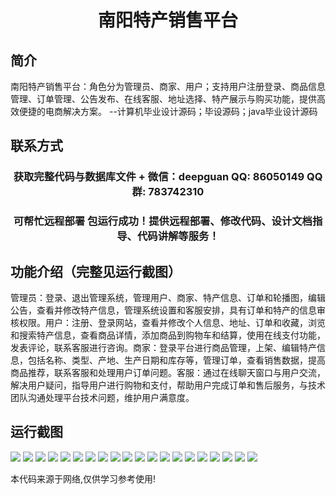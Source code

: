 <p><h1 align="center">南阳特产销售平台</h1></p>

## 简介
南阳特产销售平台：角色分为管理员、商家、用户；支持用户注册登录、商品信息管理、订单管理、公告发布、在线客服、地址选择、特产展示与购买功能，提供高效便捷的电商解决方案。    --计算机毕业设计源码；毕设源码；java毕业设计源码


## 联系方式
<p><h3 align="center">获取完整代码与数据库文件 + 微信：deepguan QQ: 86050149 QQ群: 783742310</h3></p>
<p><h3 align="center">可帮忙远程部署 包运行成功！提供远程部署、修改代码、设计文档指导、代码讲解等服务！</h3></p>

## 功能介绍（完整见运行截图）
管理员：登录、退出管理系统，管理用户、商家、特产信息、订单和轮播图，编辑公告，查看并修改特产信息，管理系统设置和客服安排，具有订单和特产的信息审核权限。用户：注册、登录网站，查看并修改个人信息、地址、订单和收藏，浏览和搜索特产信息，查看商品详情，添加商品到购物车和结算，使用在线支付功能，发表评论，联系客服进行咨询。商家：登录平台进行商品管理，上架、编辑特产信息，包括名称、类型、产地、生产日期和库存等，管理订单，查看销售数据，提高商品推荐，联系客服和处理用户订单问题。客服：通过在线聊天窗口与用户交流，解决用户疑问，指导用户进行购物和支付，帮助用户完成订单和售后服务，与技术团队沟通处理平台技术问题，维护用户满意度。


## 运行截图
![](img/001.jpg)
![](img/002.jpg)
![](img/003.jpg)
![](img/004.jpg)
![](img/005.jpg)
![](img/006.jpg)
![](img/007.jpg)
![](img/008.jpg)
![](img/009.jpg)
![](img/010.jpg)
![](img/011.jpg)
![](img/012.jpg)
![](img/013.jpg)
![](img/014.jpg)
![](img/015.jpg)
![](img/016.jpg)
![](img/017.jpg)
![](img/018.jpg)
![](img/019.jpg)
![](img/020.jpg)

<p>本代码来源于网络,仅供学习参考使用!</p>
